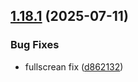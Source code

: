 ## [1.18.1](https://github.com/strumok-app/strumok/compare/v1.18.0...v1.18.1) (2025-07-11)


### Bug Fixes

* fullscrean fix ([d862132](https://github.com/strumok-app/strumok/commit/d862132ae8e82ba3bd5f6b195d2c7350857f2737))



